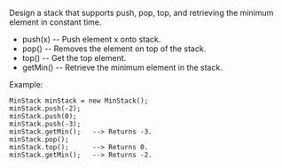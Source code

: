 <!--
 * @Author: shaqsnake
 * @Email: shaqsnake@gmail.com
 * @Date: 2019-08-22 17:04:16
 * @LastEditTime: 2019-08-22 17:05:05
 * @Description: 155. Min Stack
 -->

Design a stack that supports push, pop, top, and retrieving the minimum element in constant time.

- push(x) -- Push element x onto stack.
- pop() -- Removes the element on top of the stack.
- top() -- Get the top element.
- getMin() -- Retrieve the minimum element in the stack.
 

Example:
```
MinStack minStack = new MinStack();
minStack.push(-2);
minStack.push(0);
minStack.push(-3);
minStack.getMin();   --> Returns -3.
minStack.pop();
minStack.top();      --> Returns 0.
minStack.getMin();   --> Returns -2.
```
